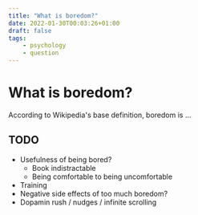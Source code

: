 ```yaml
---
title: "What is boredom?"
date: 2022-01-30T00:03:26+01:00
draft: false
tags:
    - psychology
    - question
---
```


# What is boredom?

According to Wikipedia's base definition, boredom is ...

## TODO

- Usefulness of being bored?
    - Book indistractable
    - Being comfortable to being uncomfortable
- Training
- Negative side effects of too much boredom?
- Dopamin rush / nudges / infinite scrolling
